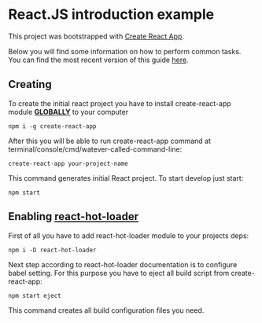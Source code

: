 # React.JS introduction example

This project was bootstrapped with [Create React App](https://github.com/facebookincubator/create-react-app).

Below you will find some information on how to perform common tasks.<br>
You can find the most recent version of this guide [here](https://github.com/facebookincubator/create-react-app/blob/master/packages/react-scripts/template/README.md).

## Creating

To create the initial react project you have to install 
create-react-app module <b><u>GLOBALLY</u></b> to your computer

    npm i -g create-react-app
    
After this you will be able to run  create-react-app command at terminal/console/cmd/watever-called-command-line:

    create-react-app your-project-name
    
This command generates initial React project. To start develop just start:

    npm start
    
## Enabling [react-hot-loader](https://github.com/gaearon/react-hot-loader)

First of all you have to add react-hot-loader module to your projects deps:
    
    npm i -D react-hot-loader
    
Next step according to react-hot-loader documentation
is to configure babel setting. For this purpose you
have to eject all build script from create-react-app:

    npm start eject
    
This command creates all build configuration files you need.

